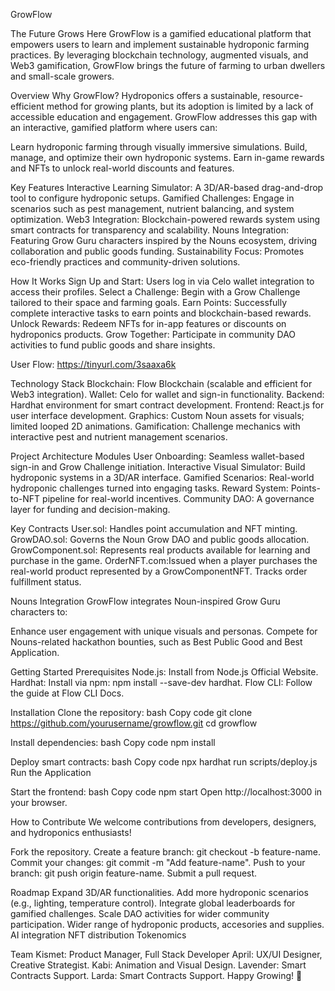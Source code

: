 GrowFlow 

The Future Grows Here
GrowFlow is a gamified educational platform that empowers users to learn and implement sustainable hydroponic farming practices. By leveraging blockchain technology, augmented visuals, and Web3 gamification, GrowFlow brings the future of farming to urban dwellers and small-scale growers.

Overview
Why GrowFlow?
Hydroponics offers a sustainable, resource-efficient method for growing plants, but its adoption is limited by a lack of accessible education and engagement. GrowFlow addresses this gap with an interactive, gamified platform where users can:

Learn hydroponic farming through visually immersive simulations.
Build, manage, and optimize their own hydroponic systems.
Earn in-game rewards and NFTs to unlock real-world discounts and features.

Key Features
Interactive Learning Simulator: A 3D/AR-based drag-and-drop tool to configure hydroponic setups.
Gamified Challenges: Engage in scenarios such as pest management, nutrient balancing, and system optimization.
Web3 Integration: Blockchain-powered rewards system using smart contracts for transparency and scalability.
Nouns Integration: Featuring Grow Guru characters inspired by the Nouns ecosystem, driving collaboration and public goods funding.
Sustainability Focus: Promotes eco-friendly practices and community-driven solutions.

How It Works
Sign Up and Start: Users log in via Celo wallet integration to access their profiles.
Select a Challenge: Begin with a Grow Challenge tailored to their space and farming goals.
Earn Points: Successfully complete interactive tasks to earn points and blockchain-based rewards.
Unlock Rewards: Redeem NFTs for in-app features or discounts on hydroponics products.
Grow Together: Participate in community DAO activities to fund public goods and share insights.

User Flow: https://tinyurl.com/3saaxa6k

Technology Stack
Blockchain: Flow Blockchain (scalable and efficient for Web3 integration).
Wallet: Celo for wallet and sign-in functionality.
Backend: Hardhat environment for smart contract development.
Frontend: React.js for user interface development.
Graphics: Custom Noun assets for visuals; limited looped 2D animations.
Gamification: Challenge mechanics with interactive pest and nutrient management scenarios.

Project Architecture
Modules
User Onboarding: Seamless wallet-based sign-in and Grow Challenge initiation.
Interactive Visual Simulator: Build hydroponic systems in a 3D/AR interface.
Gamified Scenarios: Real-world hydroponic challenges turned into engaging tasks.
Reward System: Points-to-NFT pipeline for real-world incentives.
Community DAO: A governance layer for funding and decision-making.

Key Contracts
User.sol: Handles point accumulation and NFT minting.
GrowDAO.sol: Governs the Noun Grow DAO and public goods allocation.
GrowComponent.sol: Represents real products available for learning and purchase in the game. 
OrderNFT.com:Issued when a player purchases the real-world product represented by a GrowComponentNFT. Tracks order fulfillment status.

Nouns Integration
GrowFlow integrates Noun-inspired Grow Guru characters to:

Enhance user engagement with unique visuals and personas.
Compete for Nouns-related hackathon bounties, such as Best Public Good and Best Application.

Getting Started
Prerequisites
Node.js: Install from Node.js Official Website.
Hardhat: Install via npm: npm install --save-dev hardhat.
Flow CLI: Follow the guide at Flow CLI Docs.

Installation
Clone the repository:
bash
Copy code
git clone https://github.com/yourusername/growflow.git
cd growflow

Install dependencies:
bash
Copy code
npm install

Deploy smart contracts:
bash
Copy code
npx hardhat run scripts/deploy.js
Run the Application

Start the frontend:
bash
Copy code
npm start
Open http://localhost:3000 in your browser.

How to Contribute
We welcome contributions from developers, designers, and hydroponics enthusiasts!

Fork the repository.
Create a feature branch: git checkout -b feature-name.
Commit your changes: git commit -m "Add feature-name".
Push to your branch: git push origin feature-name.
Submit a pull request.

Roadmap
 Expand 3D/AR functionalities.
 Add more hydroponic scenarios (e.g., lighting, temperature control).
 Integrate global leaderboards for gamified challenges.
 Scale DAO activities for wider community participation.
 Wider range of hydroponic products, accesories and supplies.
 AI integration
 NFT distribution
 Tokenomics
  
Team
Kismet: Product Manager, Full Stack Developer
April: UX/UI Designer, Creative Strategist.
Kabi: Animation and Visual Design.
Lavender: Smart Contracts Support.
Larda: Smart Contracts Support.
Happy Growing! 🌱
